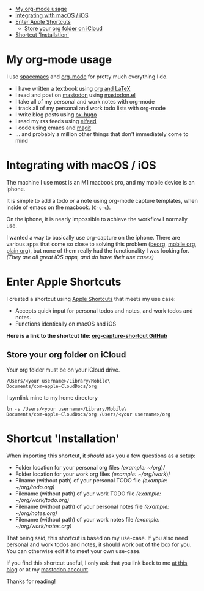 - [My org-mode usage](#sec-1)
- [Integrating with macOS / iOS](#sec-2)
- [Enter Apple Shortcuts](#sec-3)
  - [Store your org folder on iCloud](#sec-3-1)
- [Shortcut 'Installation'](#sec-4)


# My org-mode usage<a id="sec-1"></a>

I use [spacemacs](https://www.spacemacs.org) and [org-mode](https://orgmode.org) for pretty much everything I do.

-   I have written a textbook using [org and LaTeX](https://orgmode.org/manual/LaTeX-Export.html)
-   I read and post on [mastodon](https://emacs.ch/@grim) using [mastodon.el](https://github.com/mooseyboots/mastodon.el)
-   I take all of my personal and work notes with org-mode
-   I track all of my personal and work todo lists with org-mode
-   I write blog posts using [ox-hugo](https://ox-hugo.scripter.co)
-   I read my rss feeds using [elfeed](https://github.com/skeeto/elfeed)
-   I code using emacs and [magit](https://github.com/magit/magit)
-   &#x2026; and probably a million other things that don't immediately come to mind

# Integrating with macOS / iOS<a id="sec-2"></a>

The machine I use most is an M1 macbook pro, and my mobile device is an iphone.

It is simple to add a todo or a note using org-mode capture templates, when inside of emacs on the macbook. (`C-c-c`).

On the iphone, it is nearly impossible to achieve the workflow I normally use.

I wanted a way to basically use org-capture on the iphone. There are various apps that come so close to solving this problem ([beorg](https://beorg.app), [mobile org](https://mobileorg.github.io), [plain org](https://plainorg.com)), but none of them really had the functionality I was looking for. *(They are all great iOS apps, and do have their use cases)*

# Enter Apple Shortcuts<a id="sec-3"></a>

I created a shortcut using [Apple Shortcuts](https://support.apple.com/guide/shortcuts/welcome/ios) that meets my use case:

-   Accepts quick input for personal todos and notes, and work todos and notes.
-   Functions identically on macOS and iOS

**Here is a link to the shortcut file: [org-capture-shortcut GitHub](https://github.com/samhaingrim/org-capture-shortcut)**

## Store your org folder on iCloud<a id="sec-3-1"></a>

Your org folder must be on your iCloud drive.

`/Users/<your username>/Library/Mobile\ Documents/com~apple~CloudDocs/org`

I symlink mine to my home directory

`ln -s /Users/<your username>/Library/Mobile\ Documents/com~apple~CloudDocs/org /Users/<your username>/org`

# Shortcut 'Installation'<a id="sec-4"></a>

When importing this shortcut, it *should* ask you a few questions as a setup:

-   Folder location for your personal org files *(example: ~/org*)/
-   Folder location for your work org files *(example: ~/org/work*)/
-   Filname (without path) of your personal TODO file *(example: ~/org/todo.org)*
-   Filename (without path) of your work TODO file *(example: ~/org/work/todo.org)*
-   Filename (without path) of your personal notes file *(example: ~/org/notes.org)*
-   Filename (without path) of your work notes file *(example: ~/org/work/notes.org)*

That being said, this shortcut is based on my use-case. If you also need personal and work todos and notes, it should work out of the box for you. You can otherwise edit it to meet your own use-case.

If you find this shortcut useful, I only ask that you link back to me [at this blog](https://blog.samhain.io) or at my [mastodon account](https://emacs.ch/@grim).

Thanks for reading!
